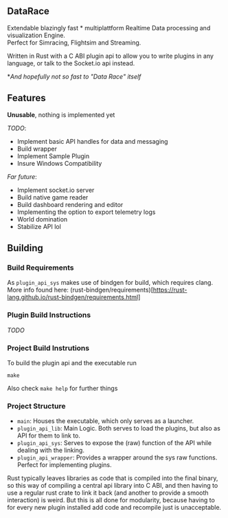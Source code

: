 ## DataRace
Extendable blazingly fast * multiplattform Realtime Data processing and visualization Engine.  
Perfect for Simracing, Flightsim and Streaming.  
  
Written in Rust with a C ABI plugin api to allow you to write plugins in any language,
or talk to the Socket.io api instead.  
  
**And hopefully not so fast to "Data Race" itself*

## Features
**Unusable**, nothing is implemented yet  
  
*TODO*:  
- Implement basic API handles for data and messaging
- Build wrapper
- Implement Sample Plugin
- Insure Windows Compatibility

*Far future*:
- Implement socket.io server
- Build native game reader
- Build dashboard rendering and editor
- Implementing the option to export telemetry logs
- World domination
- Stabilize API lol

## Building
### Build Requirements
As `plugin_api_sys` makes use of bindgen for build, which requires clang.  
More info found here: (rust-bindgen/requirements)[https://rust-lang.github.io/rust-bindgen/requirements.html]  

### Plugin Build Instructions
*TODO*

### Project Build Instrutions
To build the plugin api and the executable run
```
make
```

Also check `make help` for further things  

### Project Structure
- `main`: Houses the executable, which only serves as a launcher.
- `plugin_api_lib`: Main Logic. Both serves to load the plugins, but also as API for them to link to.
- `plugin_api_sys`: Serves to expose the (raw) function of the API while dealing with the linking.
- `plugin_api_wrapper`: Provides a wrapper around the sys raw functions. Perfect for implementing plugins.
  
Rust typically leaves libraries as code that is compiled into the final binary,
so this way of compiling a central api library into C ABI, and then having to use a regular rust crate to link it back (and another to provide a smooth interaction) is weird.
But this is all done for modularity, because having to for every new plugin installed add code and recompile just is unacceptable.
